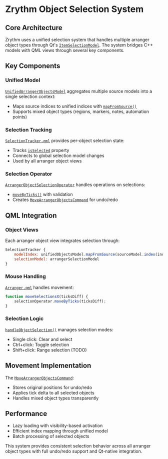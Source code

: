 <!---
SPDX-FileCopyrightText: © 2025 Alexandros Theodotou <alex@zrythm.org>
SPDX-License-Identifier: FSFAP
-->

# Zrythm Object Selection System

## Core Architecture

Zrythm uses a unified selection system that handles multiple arranger object types through Qt's [`ItemSelectionModel`](src/gui/qml/components/arranger/Arranger.qml:55). The system bridges C++ models with QML views through several key components.

## Key Components

### Unified Model
[`UnifiedArrangerObjectsModel`](src/gui/backend/unified_arranger_objects_model.h:12) aggregates multiple source models into a single selection context:
- Maps source indices to unified indices with [`mapFromSource()`](src/gui/backend/unified_arranger_objects_model.h:22)
- Supports mixed object types (regions, markers, notes, automation points)

### Selection Tracking
[`SelectionTracker.qml`](src/gui/qml/utils/SelectionTracker.qml) provides per-object selection state:
- Tracks [`isSelected`](src/gui/qml/utils/SelectionTracker.qml:10) property
- Connects to global selection model changes
- Used by all arranger object views

### Selection Operator
[`ArrangerObjectSelectionOperator`](src/actions/arranger_object_selection_operator.h) handles operations on selections:
- [`moveByTicks()`](src/actions/arranger_object_selection_operator.h:47) with validation
- Creates [`MoveArrangerObjectsCommand`](src/commands/move_arranger_objects_command.h) for undo/redo

## QML Integration

### Object Views
Each arranger object view integrates selection through:
```qml
SelectionTracker {
    modelIndex: unifiedObjectsModel.mapFromSource(sourceModel.index(index, 0))
    selectionModel: arrangerSelectionModel
}
```

### Mouse Handling
[`Arranger.qml`](src/gui/qml/components/arranger/Arranger.qml:325) handles movement:
```qml
function moveSelectionsX(ticksDiff) {
    selectionOperator.moveByTicks(ticksDiff);
}
```

### Selection Logic
[`handleObjectSelection()`](src/gui/qml/components/arranger/Arranger.qml:87) manages selection modes:
- Single click: Clear and select
- Ctrl+click: Toggle selection
- Shift+click: Range selection (TODO)

## Movement Implementation

The [`MoveArrangerObjectsCommand`](src/commands/move_arranger_objects_command.h):
- Stores original positions for undo/redo
- Applies tick delta to all selected objects
- Handles mixed object types transparently

## Performance

- Lazy loading with visibility-based activation
- Efficient index mapping through unified model
- Batch processing of selected objects

This system provides consistent selection behavior across all arranger object types with full undo/redo support and Qt-native integration.
